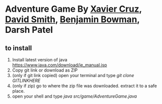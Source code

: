 # Adventure Game By [Xavier Cruz](https://github.com/XavierCruz5106), [David Smith](https://github.com/dxsmith244), [Benjamin Bowman](https://github.com/BenjaminBowman), Darsh Patel


## to install

1. Install latest version of java https://www.java.com/download/ie_manual.jsp
2. Copy git link or download as ZIP
3. (only if git link copied) open your terminal and type *git clone GITLINKHERE*
4. (only if zip) go to where the zip file was downloaded. extract it to a safe place.
5. open your shell and type *java src/game/AdventureGame.java*

